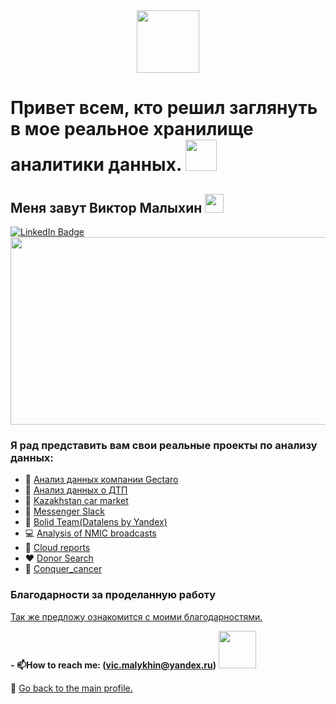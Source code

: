   </a>
</div>

<div id="header" align="center">
  <img src="https://media.giphy.com/media/9pwNdVm3HFPa14bkwW/giphy.gif" width="100"/>

</div>

  </a>
</div>
<img src="https://komarev.com/ghpvc/?username=MalykhinViktor&style=flat-square&color=blue" alt=""/>


<h1>
Привет всем, кто решил заглянуть в мое реальное хранилище аналитики данных.
  <img src="https://media.giphy.com/media/MPxg9U887PS0B8XT4J/giphy.gif" width="50px"/>
</h1>

<h2>
 Меня завут Виктор Малыхин 
  <img src="https://media.giphy.com/media/hvRJCLFzcasrR4ia7z/giphy.gif" width="30px"/>
   
</h2>
<a href="https://www.linkedin.com/in/виктор-малыхин-76a066279/">
    <img src="https://img.shields.io/badge/LinkedIn-blue?style=for-the-badge&logo=linkedin&logoColor=white" alt="LinkedIn Badge"/>
  </a> 
<div align="center">
  <img src="https://media.giphy.com/media/l378c04F2fjeZ7vH2/giphy.gif" width="600" height="300"/>
</div> 



### Я рад представить вам свои реальные проекты по анализу данных:
  
  -  🏢   <a href="https://github.com/MalykhinViktor/Date_analytics_real_data/blob/Geсtaro/README.md">Анализ данных компании Gectaro</a>
  -  🚚  <a href="https://github.com/MalykhinViktor/Date_analytics_real_data/blob/DTP/README.md">Анализ данных о ДТП</a>
  -  🚗  <a href="https://github.com/MalykhinViktor/Date_analytics_real_data/tree/Kazakhstan_car_market">Kazakhstan car market</a>
  - 💬 <a href="https://github.com/MalykhinViktor/Date_analytics_real_data/blob/Slack_messenger">Messenger Slack</a>
   - 🍭 <a href="https://github.com/MalykhinViktor/Date_analytics_real_data/blob/Bolid.Team/README.md"> Bolid Team(Datalens by Yandex)</a>
  -  💻 <a href="https://github.com/MalykhinViktor/Date_analytics_real_data/tree/broadcast_nmic"> Analysis of NMIC broadcasts</a>
  -  📕 <a href="https://github.com/MalykhinViktor/Date_analytics_real_data/blob/Cloud_report/README.md"> Сloud reports</a>
  -  ♥️  <a href="https://github.com/MalykhinViktor/Date_analytics_real_data/blob/Donor_Search/README.md"> Donor Search</a>
   -  💪  <a href="https://github.com/MalykhinViktor/Date_analytics_real_data/blob/conquer_cancer/README.md"> Сonquer_cancer </a>
 
###  Благодарности за проделанную работу
<a href="Так же предложу ознакомится с моими благодарностями." target="_blank"> Так же предложу ознакомится с моими благодарностями.</a>


**- :mailbox:How to reach me: (vic.malykhin@yandex.ru)** <img src="https://media.giphy.com/media/Y01wot3Bt9Bpdz8xvs/giphy.gif" width="60px"/>


:office:  <a href="https://github.com/MalykhinViktor" target="_blank"> Go back to the main profile.</a>



